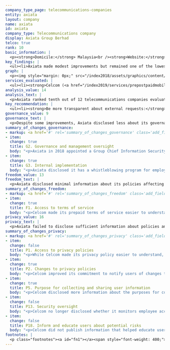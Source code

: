 ```yaml
---
company_type_page: telecommunications-companies
entity: axiata
layout: company
name: axiata
id: axiata
company_type: Telecommunications company
display: Axiata Group Berhad
telco: true
rank: 10
basic_information: | 
  <p><strong>Domicile:</strong> Malaysia<br /><strong>Website:</strong> <a href="https://www.axiata.com">www.axiata.com</a>&nbsp;</p>
key_findings: | 
  <ul><li>Axiata made modest improvements but remained one of the lowest-ranking companies in the entire Index.</li><li>Axiata disclosed nothing about how it responds to government or private requests to block content, restrict accounts, or hand over user information.</li><li>While Axiata made minor improvements to its privacy policies, it was less transparent than previously about its security policies.</li></ul>
graph: | 
  <p><img style="margin: 0px;" src="/index2018/assets/graphics/content/scores_company22.png" /></p>
services_evaluated: | 
  <ul><li><strong>Celcom (<a href="/index2019/services/prepostpaidmobile/">Prepaid mobile</a>)</strong></li><li><strong>Celcom (<a href="/index2019/services/prepostpaidmobile/">Postpaid mobile</a>)</strong></li></ul>
analysis_value: 14
analysis_text: | 
  <p>Axiata ranked tenth out of 12 telecommunications companies evaluated, disclosing less than most of its peers about policies and practices affecting freedom of expression and privacy.<a href="#fn1"><sup><strong>1</strong></sup></a> The company strengthened its disclosure of governance and oversight over privacy issues and improved its disclosure across a number of policies affecting users&rsquo; privacy.<a href="#fn2"><sup><strong>2</strong></sup></a> However, despite these improvements, Axiata&rsquo;s overall score remained the same because of declines to its disclosure of its security policies. The company operates in a challenging regulatory environment, and Celcom, Axiata&rsquo;s operating company in Malaysia, must comply with regulations from the Malaysian Communications and Multimedia Commission (MCMC) and other authorities.<a href="#fn3"><sup><strong>3</strong></sup></a> But there are no laws preventing Celcom from making basic commitments to respect users&rsquo; freedom of expression and privacy, nor are there any legal obstacles preventing Axiata from improving its disclosure of how it handles user information. While Malaysia&rsquo;s Official Secrets Act may prohibit some disclosure of government requests, nothing prevents Celcom from publishing at least some information about these types of third-party requests for user information.<a href="#fn4"><sup><strong>4</strong></sup></a><br /><br /></p><hr /><p><br /><strong>Axiata Group Berhad</strong> provides telecommunications and network transmission related services to almost 300 million mobile subscribers in markets across Asia.<a href="#fn5"><sup><strong>5</strong></sup></a></p><p><strong>Market cap:</strong> USD 8.9 billion<a href="#fn6"><sup><strong>6</strong></sup></a><br /><strong>KLSE:</strong> AXIATA</p>
key_recommendation: | 
  <ul><li><strong>Be more transparent about external requests:</strong> Axiata should be clear about how it responds to government and private requests to block content, restrict accounts, or hand over user information.</li><li><strong>Communicate more clearly about security:</strong> Axiata should disclose details about how it secures user information, including how it responds to data breaches.</li><li><strong>Improve disclosure about network shutdowns:</strong> Axiata should clarify how it handles government orders to shut down networks, including by committing to push back against these types of demands.</li></ul>
governance_value: 9
governance_text: | 
  <p>Despite some improvements, Axiata disclosed less about its governance and oversight over freedom of expression and privacy issues within the company than all other telecommunications companies evaluated, aside from Etisalat and Ooredoo. It did not publish a commitment to respect users&rsquo; freedom of expression and privacy as human rights (G1). Axiata improved its disclosure of executive-level oversight over privacy issues (G2) and clarified that employees can report privacy-related concerns under its whistleblowing policy (G3), although it was not clear whether the policy covered all types of privacy-related issues. The company did not publish any information about conducting human rights impact assessments (G4). It offered mechanisms for users to submit complaints related to privacy (G6), but did not provide any information on how it responds to these complaints.</p>
summary_of_changes_governance:
- markup: <a href='#' rel='summary_of_changes_governance' class='add_fieldset dashicons-before dashicons-plus'><span>Add fieldset</span></a>
- item:
  change: true
  title: G2. Governance and management oversight
  body: "<p>Axiata in 2018 appointed a Group Chief Information Security Officer and Group Head of Privacy and improved its management oversight over its privacy policies and commitments.</p>"
- item:
  change: true
  title: G3. Internal implementation
  body: "<p>Axiata disclosed it has a whistleblowing program for employees to report privacy concerns.</p>"
freedom_value: 13
freedom_text: | 
  <p>Axiata disclosed minimal information about its policies affecting freedom of expression and tied with Ooredoo for the second-lowest score among telecommunications companies, ahead of MTN and Bharti Airtel. The operating company, Celcom, offered terms of service that were easy to find but not so easy to understand (F1), and it failed to commit to notify users in cases of changes to the terms (F2).<a href="#fn7"><sup><strong>7</strong></sup></a> Like most telecommunications companies evaluated, Celcom provided insufficient information about its network management and shutdown policies (F9, F10). It disclosed that it may block or delay certain types of traffic and applications for the purpose of minimizing the impact of heavy usage on its networks (F9). Notably, Axiata disclosed almost nothing about how it handles government demands to shut down its networks: it failed to provide any information about its process for responding to such demands, including whether it commits to push back against inappropriate demands or notify users when it shuts down service (F10).</p><p>Axiata otherwise earned no credit on any of the other indicators in the Freedom of Expression category. It was among seven telecommunications companies that disclosed nothing about processes for responding to third-party requests for content and account restrictions (F5) and published no data about the number of requests it received or with which it complied (F6, F7).</p>
summary_of_changes_freedom:
- markup: <a href='#' rel='summary_of_changes_freedom' class='add_fieldset dashicons-before dashicons-plus'><span>Add fieldset</span></a>
- item:
  change: true
  title: F1. Access to terms of service
  body: "<p>Celcom made its prepaid terms of service easier to understand.</p>"
privacy_value: 16
privacy_text: | 
  <p>Axiata failed to disclose sufficient information about policies and practices affecting the privacy and security of its users, outperforming only MTN, Etisalat, and Ooredoo. Celcom published a privacy policy that was easy to locate and easy to understand (P1); however, unlike in previous years, it was no longer available in the primary languages of the company&rsquo;s home market. It provided less information than most telecommunications companies evaluated about how it handles user information (P3-P8). It offered users no information about how long it retains user information (P6), options to control what information the company collects about them (P7), or options to obtain the information the company holds on them (P8), and its disclosure of what information it collects (P3), shares (P4), and why (P5) fell short. Celcom improved its disclosure by stating that it may combine user information across different services (P5), although it did not specify which types of user information.</p><p>Axiata disclosed nothing about how it handles third-party requests to hand over user information, nor did it publish any data on the requests it received or with which it complied (P10, P11). Like all other telecommunications companies, it failed to commit to notify users if their information is requested by third parties (P12). There are no laws that prevent Axiata from being more transparent about these processes. Celcom also disclosed little about its security policies. It provided less detail than in the previous year about limiting employee access to user information (P13) or about how users can protect themselves from security risks (P18). It did not publish anything on how it addresses security vulnerabilities (P14) or how it responds to data breaches (P15).</p>
summary_of_changes_privacy:
- markup: <a href='#' rel='summary_of_changes_privacy' class='add_fieldset dashicons-before dashicons-plus'><span>Add fieldset</span></a>
- item:
  change: false
  title: P1. Access to privacy policies
  body: "<p>While Celcom made its privacy policy easier to understand, it was no longer available in the primary languages of the company&rsquo;s home market.</p>"
- item:
  change: true
  title: P2. Changes to privacy policies
  body: "<p>Celcom improved its commitment to notify users of changes to its privacy policy.</p>"
- item:
  change: true
  title: P5. Purpose for collecting and sharing user information
  body: "<p>Celcom disclosed more information about the purposes for collecting and sharing user information and clarified that it may share personal information with subsidiaries and the group, which suggests that this information may be combined.</p>"
- item:
  change: false
  title: P13. Security oversight
  body: "<p>Celcom no longer disclosed whether it monitors employee access to users&rsquo; data.</p>"
- item:
  change: false
  title: P18. Inform and educate users about potential risks
  body: "<p>Celcom did not publish information that helped educate users about security issues.</p>"
footnotes: | 
  <p class="footnotes"><a id="fn1"></a><span style="font-weight: 400;">[1]</span> The research period for the 2019 Index ran from January 13, 2018 to February 8, 2019. Policies that came into effect after February 8, 2019 were not evaluated in this Index.</p><p class="footnotes"><a id="fn2"></a><span style="font-weight: 400;">[2]</span> For Axiata&rsquo;s performance in the 2018 Index, see: <a href="/index2018/companies/axiata">rankingdigitalrights.org/index2018/companies/axiata</a>&nbsp;</p><p class="footnotes"><a id="fn3"></a><span style="font-weight: 400;">[3]</span> &ldquo;Freedom on the Net,&rdquo; (Freedom House, November 2018), <a href="https://freedomhouse.org/report/freedom-net/2018/malaysia">freedomhouse.org/report/freedom-net/2018/malaysia</a>&nbsp;</p><p class="footnotes"><a id="fn4"></a><span style="font-weight: 400;">[4]</span> &ldquo;Official Secrets Act 1972,&rdquo; Act 88 (1972),&nbsp; <a href="http://www.agc.gov.my/agcportal/uploads/files/Publications/LOM/EN/Act%2088.pdf">www.agc.gov.my/agcportal/uploads/files/Publications/LOM/EN/Act%2088.pdf</a>&nbsp;</p><p class="footnotes"><a id="fn5"></a><span style="font-weight: 400;">[5]</span> &ldquo;Key Highlights,&rdquo; Axiata Group Berhad, Accessed January 15, 2019, <a href="https://www.axiata.com/corporate/key-highlights/">www.axiata.com/corporate/key-highlights/</a>&nbsp;</p><p class="footnotes"><a id="fn6"></a><span style="font-weight: 400;">[6]</span> Bloomberg Markets, Accessed April 18, 2019, <a href="https://www.bloomberg.com/quote/AXIATA:MK">www.bloomberg.com/quote/AXIATA:MK</a>&nbsp;</p><p class="footnotes"><a id="fn7"></a><span style="font-weight: 400;">[7]</span> For most indicators in the Freedom of Expression and Privacy categories, RDR evaluates the operating company of the home market, in this case Celcom.</p>
---
```

